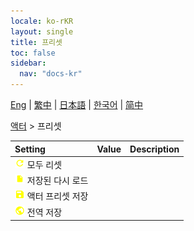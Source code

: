 ```yaml
---
locale: ko-rKR
layout: single
title: 프리셋
toc: false
sidebar:
  nav: "docs-kr"
---
```

[Eng](/dancexr/menu/2025.4/actor/actor_presets) | [繁中](/tw/dancexr/menu/2025.4/actor/actor_presets) | [日本語](/jp/dancexr/menu/2025.4/actor/actor_presets) | [한국어](/kr/dancexr/menu/2025.4/actor/actor_presets) | [简中](/zh/dancexr/menu/2025.4/actor/actor_presets)

[액터](../menu#액터) > 프리셋



| Setting | Value | Description |
| :--- | --- | :--- |
|<nobr> ![refresh icon](/images/icon/ic_refresh.png)  모두 리셋</nobr>|| 
|<nobr> ![file icon](/images/icon/ic_file.png)  저장된 다시 로드</nobr>|| 
|<nobr> ![save icon](/images/icon/ic_save.png)  액터 프리셋 저장</nobr>|| 
|<nobr> ![globe icon](/images/icon/ic_globe.png)  전역 저장</nobr>|| 
